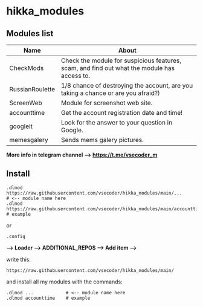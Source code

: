 # hikka_modules

## Modules list

| Name | About |
|---|---|
CheckMods           | Check the module for suspicious features, scam, and find out what the module has access to.
RussianRoulette     | 1/8 chance of destroying the account, are you taking a chance or are you afraid?)
ScreenWeb           | Module for screenshot web site.
accounttime         | Get the account registration date and time!
googleit            | Look for the answer to your question in Google.
memesgalery         | Sends mems galery pictures.

**More info in telegram channel --> https://t.me/vsecoder_m**

## Install

```
.dlmod https://raw.githubusercontent.com/vsecoder/hikka_modules/main/...               # <-- module name here
.dlmod https://raw.githubusercontent.com/vsecoder/hikka_modules/main/accounttime.py    # example
```

or

```
.config
```

**--> Loader --> ADDITIONAL_REPOS --> Add item -->**

write this:

```
https://raw.githubusercontent.com/vsecoder/hikka_modules/main/
```

and install all my modules with the commands:

```
.dlmod ...            # <-- module name here
.dlmod accounttime    # example